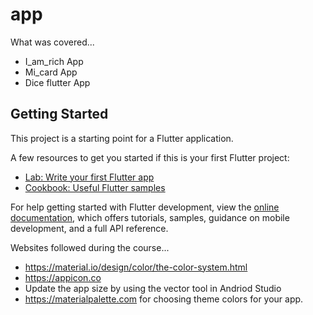 # app

What was covered...
- I_am_rich App
- Mi_card App
- Dice flutter App

## Getting Started

This project is a starting point for a Flutter application.

A few resources to get you started if this is your first Flutter project:

- [Lab: Write your first Flutter app](https://docs.flutter.dev/get-started/codelab)
- [Cookbook: Useful Flutter samples](https://docs.flutter.dev/cookbook)

For help getting started with Flutter development, view the
[online documentation](https://docs.flutter.dev/), which offers tutorials,
samples, guidance on mobile development, and a full API reference.


Websites followed during the course...
- https://material.io/design/color/the-color-system.html
- https://appicon.co
- Update the app size by using the vector tool in Andriod Studio
- https://materialpalette.com for choosing theme colors for your app.

